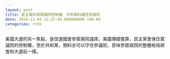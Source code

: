 ```yaml
---
layout: post
title: 民主黨料保眾議院控制權　共和黨料續控參議院
date: 2020-11-04 22:27:49.000000000 +08:00
categories: rthk
---
```


美國大選的另一焦點，是改選國會參眾兩院議席，美國傳媒推算，民主黨會保住眾議院的控制權，至於共和黨，預料亦可以守住參議院，意味參眾兩院的整體格局將會和大選前一樣。
